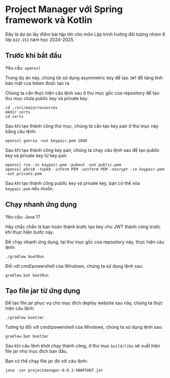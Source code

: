 # Project Manager với Spring framework và Kotlin

Đây là dự án lấy điểm bài tập lớn cho môn Lập trình hướng đối tượng nhóm 8 lớp `D22-151` năm học 2024-2025.

## Trước khi bắt đầu

Yêu cầu: `openssl`

Trong dự án này, chúng tôi sử dụng asymmetric key để tạo `JWT` để tăng tính bảo mật của token được tạo ra.

Chúng ta cần thực hiện câu lệnh sau ở thư mục gốc của repository để tạo thư mục chứa public key và private key:

```
cd ./src/main/resources
mkdir certs
cd certs
```

Sau khi tạo thành công thư mục, chúng ta cần tạo key pair ở thư mục này bằng câu lệnh:

```
openssl genrsa -out keypair.pem 2048
```

Sau khi tạo thành công key pair, chúng ta chạy câu lệnh sau để tạo public key và private key từ key pair.

```
openssl rsa -in keypair.pem -pubout -out public.pem
openssl pkcs8 -topk8 -inform PEM -outform PEM -nocrypt -in keypair.pem -out private.pem
```

Sau khi tạo thành công public key và private key, bạn có thể xóa `keypair.pem` nếu muốn.

## Chạy nhanh ứng dụng

Yêu cầu: Java 17

Hãy chắc chắn là bạn hoàn thành bước tạo key cho JWT thành công trước khi thực hiện bước này.

Để chạy nhanh ứng dụng, tại thư mục gốc của repository này, thực hiện câu lệnh:

```
./gradlew bootRun
```

Đối với cmd/powershell của Windows, chúng ta sử dụng lệnh sau:

```
gradlew.bat bootRun
```

## Tạo file jar từ ứng dụng

Để tạo file jar phục vụ cho mục đích deploy website sau này, chúng ta thực hiện câu lệnh:

```
./gradlew bootJar
```

Tương tự đối với cmd/powershell của Windows, chúng ta sử dụng lệnh sau:

```
gradlew.bat bootJar
```

Sau khi câu lệnh khởi chạy thành công, ở thư mục `build/libs` sẽ xuất hiện file jar như mục đích ban đầu.

Bạn có thể chạy file jar đó với câu lệnh:

```
java -jar projectmanager-0.0.1-SNAPSHOT.jar
```
